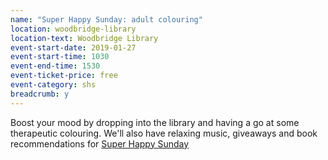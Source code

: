 ```yaml
---
name: "Super Happy Sunday: adult colouring"
location: woodbridge-library
location-text: Woodbridge Library
event-start-date: 2019-01-27
event-start-time: 1030
event-end-time: 1530
event-ticket-price: free
event-category: shs
breadcrumb: y
---
```


Boost your mood by dropping into the library and having a go at some therapeutic colouring. We'll also have relaxing music, giveaways and book recommendations for [Super Happy Sunday](/news/super-happy-sunday/)
